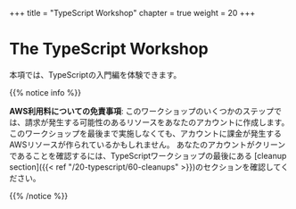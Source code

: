 +++
title = "TypeScript Workshop"
chapter = true
weight = 20
+++

# The TypeScript Workshop

本項では、TypeScriptの入門編を体験できます。

{{% notice info %}}

**AWS利用料についての免責事項**: このワークショップのいくつかのステップでは、請求が発生する可能性のあるリソースをあなたのアカウントに作成します。
このワークショップを最後まで実施しなくても、アカウントに課金が発生するAWSリソースが作られているかもしれません。
あなたのアカウントがクリーンであることを確認するには、TypeScriptワークショップの最後にある
[cleanup section]({{< ref "/20-typescript/60-cleanups" >}})のセクションを確認してください。

{{% /notice %}}
